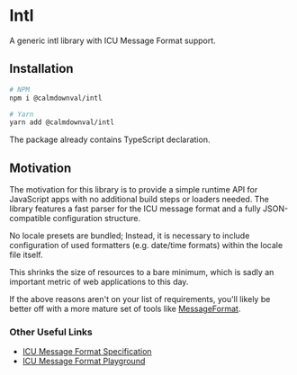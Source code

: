 # Intl

A generic intl library with ICU Message Format support.

## Installation

```sh
# NPM
npm i @calmdownval/intl

# Yarn
yarn add @calmdownval/intl
```

The package already contains TypeScript declaration.

## Motivation

The motivation for this library is to provide a simple runtime API for
JavaScript apps with no additional build steps or loaders needed. The library
features a fast parser for the ICU message format and a fully JSON-compatible
configuration structure.

No locale presets are bundled; Instead, it is necessary to include configuration
of used formatters (e.g. date/time formats) within the locale file itself.

This shrinks the size of resources to a bare minimum, which is sadly an
important metric of web applications to this day.

If the above reasons aren't on your list of requirements, you'll likely be
better off with a more mature set of tools like
[MessageFormat](https://github.com/messageformat/messageformat).

### Other Useful Links

- [ICU Message Format Specification](https://unicode-org.github.io/icu/userguide/format_parse/messages/)
- [ICU Message Format Playground](https://format-message.github.io/icu-message-format-for-translators/editor.html)

